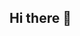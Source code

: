 ## Hi there 👋

<!--
<h1>Hi, I'm Raul</h1>
🖥️ I've been coding in Javascript primarily for 2 years
🦀 I’m learning Angular and .NET at the moment
- ⚡ Fun fact: I started studying to be a sysadmin because coding didn´t appeal to me, and in the coding subject of the course I found out it was my cup of tea 😁


-->
